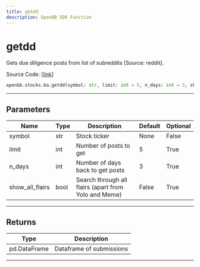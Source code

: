 ```yaml
---
title: getdd
description: OpenBB SDK Function
---
```


# getdd

Gets due diligence posts from list of subreddits [Source: reddit].

Source Code: [[link](https://github.com/OpenBB-finance/OpenBBTerminal/tree/main/openbb_terminal/common/behavioural_analysis/reddit_model.py#L711)]

```python
openbb.stocks.ba.getdd(symbol: str, limit: int = 5, n_days: int = 3, show_all_flairs: bool = False)
```

---

## Parameters

| Name | Type | Description | Default | Optional |
| ---- | ---- | ----------- | ------- | -------- |
| symbol | str | Stock ticker | None | False |
| limit | int | Number of posts to get | 5 | True |
| n_days | int | Number of days back to get posts | 3 | True |
| show_all_flairs | bool | Search through all flairs (apart from Yolo and Meme) | False | True |


---

## Returns

| Type | Description |
| ---- | ----------- |
| pd.DataFrame | Dataframe of submissions |
---

